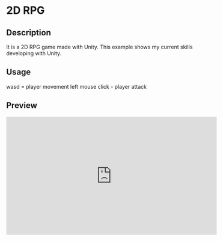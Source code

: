 # 2D RPG

## Description
It is a 2D RPG game made with Unity. This example shows my current skills developing with Unity.

## Usage
wasd = player movement
left mouse click - player attack

## Preview
<iframe width="560" height="315" src="https://www.youtube.com/embed/I9QUsAhbKhg" frameborder="0" allowfullscreen></iframe>
